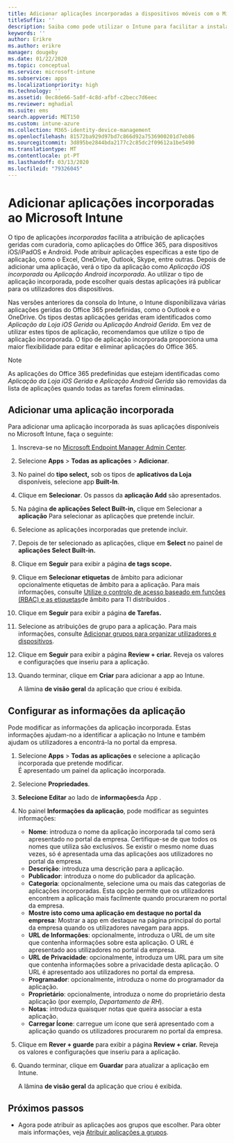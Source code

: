 ```yaml
---
title: Adicionar aplicações incorporadas a dispositivos móveis com o Microsoft Intune
titleSuffix: ''
description: Saiba como pode utilizar o Intune para facilitar a instalação de aplicações incorporadas em dispositivos móveis.
keywords: ''
author: Erikre
ms.author: erikre
manager: dougeby
ms.date: 01/22/2020
ms.topic: conceptual
ms.service: microsoft-intune
ms.subservice: apps
ms.localizationpriority: high
ms.technology: ''
ms.assetid: 0ec8de66-5a0f-4c8d-afbf-c2becc7d6eec
ms.reviewer: mghadial
ms.suite: ems
search.appverid: MET150
ms.custom: intune-azure
ms.collection: M365-identity-device-management
ms.openlocfilehash: 81572ba929d97bd7c866d92a7536900201d7eb86
ms.sourcegitcommit: 3d895be2844bda2177c2c85dc2f09612a1be5490
ms.translationtype: MT
ms.contentlocale: pt-PT
ms.lasthandoff: 03/13/2020
ms.locfileid: "79326045"
---
```

# <a name="add-built-in-apps-to-microsoft-intune"></a>Adicionar aplicações incorporadas ao Microsoft Intune

O tipo de aplicações *incorporadas* facilita a atribuição de aplicações geridas com curadoria, como aplicações do Office 365, para dispositivos iOS/iPadOS e Android. Pode atribuir aplicações específicas a este tipo de aplicação, como o Excel, OneDrive, Outlook, Skype, entre outras. Depois de adicionar uma aplicação, verá o tipo da aplicação como *Aplicação iOS incorporada* ou *Aplicação Android incorporada*. Ao utilizar o tipo de aplicação incorporada, pode escolher quais destas aplicações irá publicar para os utilizadores dos dispositivos.

Nas versões anteriores da consola do Intune, o Intune disponibilizava várias aplicações geridas do Office 365 predefinidas, como o Outlook e o OneDrive. Os tipos destas aplicações geridas eram identificados como *Aplicação da Loja iOS Gerida* ou *Aplicação Android Gerida*. Em vez de utilizar estes tipos de aplicação, recomendamos que utilize o tipo de aplicação incorporada. O tipo de aplicação incorporada proporciona uma maior flexibilidade para editar e eliminar aplicações do Office 365.

>[!NOTE]
>As aplicações do Office 365 predefinidas que estejam identificadas como *Aplicação da Loja iOS Gerida* e *Aplicação Android Gerida* são removidas da lista de aplicações quando todas as tarefas forem eliminadas.

## <a name="add-a-built-in-app"></a>Adicionar uma aplicação incorporada

Para adicionar uma aplicação incorporada às suas aplicações disponíveis no Microsoft Intune, faça o seguinte:
1. Inscreva-se no [Microsoft Endpoint Manager Admin Center](https://go.microsoft.com/fwlink/?linkid=2109431).
2. Selecione **Apps** > **Todas as aplicações** > **Adicionar**.
3. No painel do **tipo select,** sob os tipos de **aplicativos da Loja** disponíveis, selecione app **Built-In**.
4. Clique em **Selecionar**. Os passos da **aplicação Add** são apresentados.
5. Na página **de aplicações Select Built-in,** clique em Selecionar a **aplicação** Para selecionar as aplicações que pretende incluir.
6. Selecione as aplicações incorporadas que pretende incluir. 
7. Depois de ter selecionado as aplicações, clique em **Select** no painel de **aplicações Select Built-in.**
8. Clique em **Seguir** para exibir a página **de tags scope.**
9. Clique em **Selecionar etiquetas** de âmbito para adicionar opcionalmente etiquetas de âmbito para a aplicação. Para mais informações, consulte [Utilize o controlo de acesso baseado em funções (RBAC) e as etiquetas](../fundamentals/scope-tags.md)de âmbito para TI distribuídos .
10. Clique em **Seguir** para exibir a página **de Tarefas.**
11. Selecione as atribuições de grupo para a aplicação. Para mais informações, consulte [Adicionar grupos para organizar utilizadores e dispositivos](../fundamentals/groups-add.md). 
12. Clique em **Seguir** para exibir a página **Review + criar.** Reveja os valores e configurações que inseriu para a aplicação.
13. Quando terminar, clique em **Criar** para adicionar a app ao Intune.

    A lâmina **de visão geral** da aplicação que criou é exibida.

## <a name="configure-app-information"></a>Configurar as informações da aplicação

Pode modificar as informações da aplicação incorporada. Estas informações ajudam-no a identificar a aplicação no Intune e também ajudam os utilizadores a encontrá-la no portal da empresa.
1. Selecione **Apps** > **Todas as aplicações** e selecione a aplicação incorporada que pretende modificar.  
   É apresentado um painel da aplicação incorporada.
2. Selecione **Propriedades**.
3. **Selecione Editar** ao lado de **informações**da App .
4. No painel **Informações da aplicação**, pode modificar as seguintes informações:
    - **Nome**: introduza o nome da aplicação incorporada tal como será apresentado no portal da empresa. Certifique-se de que todos os nomes que utiliza são exclusivos. Se existir o mesmo nome duas vezes, só é apresentada uma das aplicações aos utilizadores no portal da empresa.
    - **Descrição**: introduza uma descrição para a aplicação. 
    - **Publicador**: introduza o nome do publicador da aplicação.
    - **Categoria**: opcionalmente, selecione uma ou mais das categorias de aplicações incorporadas. Esta opção permite que os utilizadores encontrem a aplicação mais facilmente quando procurarem no portal da empresa.
    - **Mostre isto como uma aplicação em destaque no portal da empresa**: Mostrar a app em destaque na página principal do portal da empresa quando os utilizadores navegam para apps.
    - **URL de Informações**: opcionalmente, introduza o URL de um site que contenha informações sobre esta aplicação. O URL é apresentado aos utilizadores no portal da empresa.
    - **URL de Privacidade**: opcionalmente, introduza um URL para um site que contenha informações sobre a privacidade desta aplicação. O URL é apresentado aos utilizadores no portal da empresa.
    - **Programador**: opcionalmente, introduza o nome do programador da aplicação.
    - **Proprietário**: opcionalmente, introduza o nome do proprietário desta aplicação (por exemplo, *Departamento de RH*).
    - **Notas**: introduza quaisquer notas que queira associar a esta aplicação.
    - **Carregar Ícone**: carregue um ícone que será apresentado com a aplicação quando os utilizadores procurarem no portal da empresa.
5. Clique em **Rever + guarde** para exibir a página **Review + criar.** Reveja os valores e configurações que inseriu para a aplicação.
13. Quando terminar, clique em **Guardar** para atualizar a aplicação em Intune.

    A lâmina **de visão geral** da aplicação que criou é exibida.

## <a name="next-steps"></a>Próximos passos

- Agora pode atribuir as aplicações aos grupos que escolher. Para obter mais informações, veja [Atribuir aplicações a grupos](apps-deploy.md).
